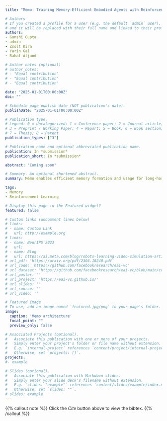 ```yaml
---
title: "Memo: Training Memory-Efficient Embodied Agents with Reinforcement Learning"

# Authors
# If you created a profile for a user (e.g. the default `admin` user), write the username (folder name) here 
# and it will be replaced with their full name and linked to their profile.
authors:
- Gunshi Gupta
- admin
- Zsolt Kira
- Yarin Gal
- Rahaf Aljund

# Author notes (optional)
# author_notes:
# - "Equal contribution"
# - "Equal contribution"
# - "Equal contribution"

date: "2025-01-01T00:00:00Z"
doi: ""

# Schedule page publish date (NOT publication's date).
publishDate: "2025-01-01T00:00:00Z"

# Publication type.
# Legend: 0 = Uncategorized; 1 = Conference paper; 2 = Journal article;
# 3 = Preprint / Working Paper; 4 = Report; 5 = Book; 6 = Book section;
# 7 = Thesis; 8 = Patent
publication_types: ["3"]

# Publication name and optional abbreviated publication name.
publication: In *submission*
publication_short: In *submission*

abstract: "Coming soon"

# Summary. An optional shortened abstract.
summary: Memo enables efficient memory formation and usage for long-horizon embodied RL tasks, improving generalization and efficiency.

tags:
- Memory
- Reinforcement Learning

# Display this page in the Featured widget?
featured: false

# Custom links (uncomment lines below)
# links:
# - name: Custom Link
#   url: http://example.org
# links:
# - name: NeurIPS 2023
#   url:
# - name: Blog
#   url: https://ai.meta.com/blog/robots-learning-video-simulation-artificial-visual-cortex-vc-1/
# url_pdf: 'https://arxiv.org/pdf/2303.18240.pdf'
# url_code: 'https://github.com/facebookresearch/eai-vc'
# url_dataset: 'https://github.com/facebookresearch/eai-vc/blob/main/cortexbench/DATASETS.md'
# url_poster: ''
# url_project: 'https://eai-vc.github.io/'
# url_slides: ''
# url_source: ''
# url_video: ''

# Featured image
# To use, add an image named `featured.jpg/png` to your page's folder. 
image:
  caption: 'Memo architecture'
  focal_point: ""
  preview_only: false

# Associated Projects (optional).
#   Associate this publication with one or more of your projects.
#   Simply enter your project's folder or file name without extension.
#   E.g. `internal-project` references `content/project/internal-project/index.md`.
#   Otherwise, set `projects: []`.
projects:
#- example

# Slides (optional).
#   Associate this publication with Markdown slides.
#   Simply enter your slide deck's filename without extension.
#   E.g. `slides: "example"` references `content/slides/example/index.md`.
#   Otherwise, set `slides: ""`.
# slides: example
---
```


{{% callout note %}}
Click the *Cite* button above to view the bibtex.
{{% /callout %}}
